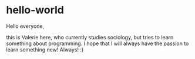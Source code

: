 # hello-world

Hello everyone,

this is Valerie here, who currently studies sociology, but tries to learn something about programming.
I hope that I will always have the passion to learn something new! Always! :)
